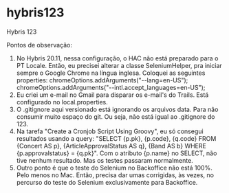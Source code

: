 # hybris123
Hybris 123

Pontos de observação:
1) No Hybris 20.11, nessa configuração, o HAC não está preparado para o PT Locale. Então, eu precisei alterar a classe SeleniumHelper, pra iniciar sempre o Google Chrome na língua inglesa. Coloquei as seguintes properties: 		chromeOptions.addArguments("--lang=en-US");		chromeOptions.addArguments("--intl.accept_languages=en-US");
2) Eu criei um e-mail no Gmail para disparar os e-mail's do Trails. Está configurado no local.properties.
3) O .gitignore aqui versionado está ignorando os arquivos data. Para não consumir muito espaço do git. Ou seja, não está igual ao .gitignore do 123.
4) Na tarefa "Create a Cronjob Script Using Groovy", eu só consegui resultados usando a query: "SELECT {p.pk}, {p.code}, {q.code} FROM {Concert AS p}, {ArticleApprovalStatus AS q}, {Band AS b} WHERE {p.approvalstatus} = {q.pk}". Com o atributo {p.name} no SELECT, não tive nenhum resultado. Mas os testes passaram normalmente.
5) Outro ponto é que o teste do Selenium no Backoffice não está 100%. Pelo menos no Mac. Então, precisa dar umas corrigidas, às vezes, no percurso do teste do Selenium exclusivamente para Backoffice.
